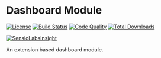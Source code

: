 # Dashboard Module

[![License](https://img.shields.io/badge/license-MIT-brightgreen.svg)](https://packagist.org/packages/anomaly/dashboard-module) 
[![Build Status](https://scrutinizer-ci.com/g/anomalylabs/dashboard-module/badges/build.png?b=master)](https://scrutinizer-ci.com/g/anomalylabs/dashboard-module/build-status/master)
[![Code Quality](http://img.shields.io/scrutinizer/g/anomalylabs/dashboard-module.svg)](https://scrutinizer-ci.com/g/anomalylabs/dashboard-module/)
[![Total Downloads](http://img.shields.io/packagist/dt/anomaly/dashboard-module.svg)](https://packagist.org/packages/anomaly/dashboard-module)

[![SensioLabsInsight](https://insight.sensiolabs.com/projects/4099a034-ce40-4c0e-b58e-966415aa6833/small.png)](https://insight.sensiolabs.com/projects/4099a034-ce40-4c0e-b58e-966415aa6833)

An extension based dashboard module.
